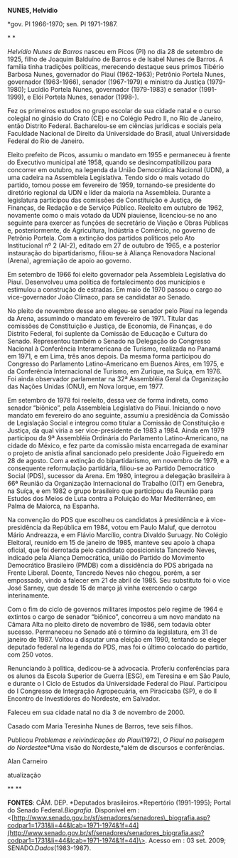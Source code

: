 **NUNES, Helvídio**

\*gov. PI 1966-1970; sen. PI 1971-1987.

* *

*Helvídio Nunes de Barros* nasceu em Picos (PI) no dia 28 de setembro de
1925, filho de Joaquim Balduíno de Barros e de Isabel Nunes de Barros. A
família tinha tradições políticas, merecendo destaque seus primos
Tibério Barbosa Nunes, governador do Piauí (1962-1963); Petrônio Portela
Nunes, governador (1963-1966), senador (1967-1979) e ministro da Justiça
(1979-1980); Lucídio Portela Nunes, governador (1979-1983) e senador
(1991-1999), e Elói Portela Nunes, senador (1998-).

Fez os primeiros estudos no grupo escolar de sua cidade natal e o curso
colegial no ginásio do Crato (CE) e no Colégio Pedro II, no Rio de
Janeiro, então Distrito Federal. Bacharelou-se em ciências jurídicas e
sociais pela Faculdade Nacional de Direito da Universidade do Brasil,
atual Universidade Federal do Rio de Janeiro.

Eleito prefeito de Picos, assumiu o mandato em 1955 e permaneceu à
frente do Executivo municipal até 1958, quando se desincompatibilizou
para concorrer em outubro, na legenda da União Democrática Nacional
(UDN), a uma cadeira na Assembleia Legislativa. Tendo sido o mais votado
do partido, tomou posse em fevereiro de 1959, tornando-se presidente do
diretório regional da UDN e líder da maioria na Assembleia. Durante a
legislatura participou das comissões de Constituição e Justiça, de
Finanças, de Redação e de Serviço Público. Reeleito em outubro de 1962,
novamente como o mais votado da UDN piauiense, licenciou-se no ano
seguinte para exercer as funções de secretário de Viação e Obras
Públicas e, posteriormente, de Agricultura, Indústria e Comércio, no
governo de Petrônio Portela. Com a extinção dos partidos políticos pelo
Ato Institucional nº 2 (AI-2), editado em 27 de outubro de 1965, e a
posterior instauração do bipartidarismo, filiou-se à Aliança Renovadora
Nacional (Arena), agremiação de apoio ao governo.

Em setembro de 1966 foi eleito governador pela Assembleia Legislativa do
Piauí. Desenvolveu uma política de fortalecimento dos municípios e
estimulou a construção de estradas. Em maio de 1970 passou o cargo ao
vice-governador João Clímaco, para se candidatar ao Senado.

No pleito de novembro desse ano elegeu-se senador pelo Piauí na legenda
da Arena, assumindo o mandato em fevereiro de 1971. Titular das
comissões de Constituição e Justiça, de Economia, de Finanças, e do
Distrito Federal, foi suplente da Comissão de Educação e Cultura do
Senado. Representou também o Senado na Delegação do Congresso Nacional à
Conferência Interamericana de Turismo, realizada no Panamá em 1971, e em
Lima, três anos depois. Da mesma forma participou do Congresso do
Parlamento Latino-Americano em Buenos Aires, em 1975, e da Conferência
Internacional de Turismo, em Zurique, na Suíça, em 1976. Foi ainda
observador parlamentar na 32ª Assembléia Geral da Organização das Nações
Unidas (ONU), em Nova Iorque, em 1977.

Em setembro de 1978 foi reeleito, dessa vez de forma indireta, como
senador “biônico”, pela Assembleia Legislativa do Piauí. Iniciando o
novo mandato em fevereiro do ano seguinte, assumiu a presidência da
Comissão de Legislação Social e integrou como titular a Comissão de
Constituição e Justiça, da qual viria a ser vice-presidente de 1983 a
1984. Ainda em 1979 participou da 9ª Assembléia Ordinária do Parlamento
Latino-Americano, na cidade do México, e fez parte da comissão mista
encarregada de examinar o projeto de anistia afinal sancionado pelo
presidente João Figueiredo em 28 de agosto. Com a extinção do
bipartidarismo, em novembro de 1979, e a consequente reformulação
partidária, filiou-se ao Partido Democrático Social (PDS), sucessor da
Arena. Em 1980, integrou a delegação brasileira à 66ª Reunião da
Organização Internacional do Trabalho (OIT) em Genebra, na Suíça, e em
1982 o grupo brasileiro que participou da Reunião para Estudos dos Meios
de Luta contra a Poluição do Mar Mediterrâneo, em Palma de Maiorca, na
Espanha.

Na convenção do PDS que escolheu os candidatos à presidência e à
vice-presidência da República em 1984, votou em Paulo Maluf, que
derrotou Mário Andreazza, e em Flávio Marcílio, contra Divaldo Suruagy.
No Colégio Eleitoral, reunido em 15 de janeiro de 1985, manteve seu
apoio à chapa oficial, que foi derrotada pelo candidato oposicionista
Tancredo Neves, indicado pela Aliança Democrática, união do Partido do
Movimento Democrático Brasileiro (PMDB) com a dissidência do PDS
abrigada na Frente Liberal. Doente, Tancredo Neves não chegou, porém, a
ser empossado, vindo a falecer em 21 de abril de 1985. Seu substituto
foi o vice José Sarney, que desde 15 de março já vinha exercendo o cargo
interinamente.

Com o fim do ciclo de governos militares impostos pelo regime de 1964 e
extintos o cargo de senador “biônico”, concorreu a um novo mandato na
Câmara Alta no pleito direto de novembro de 1986, sem todavia obter
sucesso. Permaneceu no Senado até o término da legislatura, em 31 de
janeiro de 1987. Voltou a disputar uma eleição em 1990, tentando se
eleger deputado federal na legenda do PDS, mas foi o último colocado do
partido, com 250 votos.

Renunciando à política, dedicou-se à advocacia. Proferiu conferências
para os alunos da Escola Superior de Guerra (ESG), em Teresina e em São
Paulo, e durante o I Ciclo de Estudos da Universidade Federal do Piauí.
Participou do I Congresso de Integração Agropecuária, em Piracicaba
(SP), e do II Encontro de Investidores do Nordeste, em Salvador.

Faleceu em sua cidade natal no dia 3 de novembro de 2000.

Casado com Maria Teresinha Nunes de Barros, teve seis filhos.

Publicou *Problemas e reivindicações do Piauí*(1972), *O Piauí na
paisagem* *do Nordeste*e*Uma visão do Nordeste,*além de discursos e
conferências.

Alan Carneiro

atualização

** **

**FONTES**: CÂM. DEP. *Deputados brasileiros.*Repertório (1991-1995);
Portal do Senado Federal.*Biografia*. Disponível em :
\<[http://www.senado.gov.br/sf/senadores/senadores\_biografia.asp?codpar1=1731&li=44&lcab=1971-1974&1f=44](http://www.senado.gov.br/sf/senadores/senadores_biografia.asp?codpar1=1731&li=44&lcab=1971-1974&1f=44)\>.
Acesso em : 03 set. 2009; SENADO.*Dados*(1983-1987).

 
